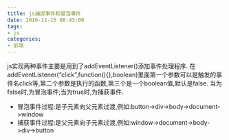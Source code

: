 ```yaml
---
title: js捕捉事件和冒泡事件
date: 2016-11-15 08:43:00
tags:
- js
categories:
- 前端
---
```


js实现两种事件主要是用到了addEventListener()添加事件处理程序.
在addEventListener(“click”,function(){},boolean)里面第一个参数可以是触发的事件名click等,第二个参数是执行的函数,第三个是一个boolean值,默认是false.
当为false时,为冒泡事件;当为true时,为捕获事件.
* 冒泡事件过程:是子元素向父元素过渡,例如:button->div->body->document->window
* 捕获事件过程:是父元素向子元素过渡,例如:window->document->body->div->button
